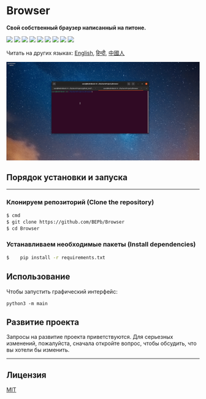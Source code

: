 # Browser
<b> Свой собственный браузер написанный на питоне.</b>
<p>
  <img  src="https://img.shields.io/github/stars/BEPb/Browser" />
  <img src="https://img.shields.io/github/contributors/BEPb/Browser" />
  <img src="https://img.shields.io/github/last-commit/BEPb/Browser" />
  <img src="https://visitor-badge.laobi.icu/badge?page_id=BEPb.Browser" />
  <img src="https://img.shields.io/github/languages/count/BEPb/Browser" />
  <img src="https://img.shields.io/github/languages/top/BEPb/Browser" />

  <img src="https://img.shields.io/badge/license-MIT-blue.svg?color=f64152" />
  <img  src="https://img.shields.io/github/issues/BEPb/Browser" />
  <img  src="https://img.shields.io/github/issues-pr/BEPb/Browser" />
</p>



Читать на других языках: [English](README.md), [हिन्दी](README.hindi.md), [中國人](README.chinese.md)



![GUI](images/Browser.gif)


## Порядок установки и запуска                    
____
### Клонируем репозиторий (Clone the repository)
 
```sh
$ cmd
$ git clone https://github.com/BEPb/Browser
$ cd Browser
```
 
### Устанавливаем необходимые пакеты (Install dependencies)
```sh
$    pip install -r requirements.txt

```

## Использование
Чтобы запустить графический интерфейс:
```
python3 -m main
```

## Развитие проекта
Запросы на развитие проекта приветствуются. Для серьезных изменений, пожалуйста, сначала откройте вопрос, чтобы 
обсудить, что вы хотели бы изменить.
____

## Лицензия
[MIT](LICENSE.txt)
